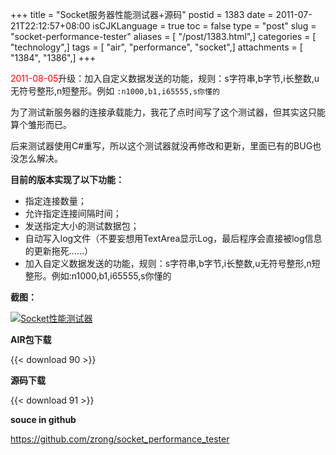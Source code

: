 +++
title = "Socket服务器性能测试器+源码"
postid = 1383
date = 2011-07-21T22:12:57+08:00
isCJKLanguage = true
toc = false
type = "post"
slug = "socket-performance-tester"
aliases = [ "/post/1383.html",]
categories = [ "technology",]
tags = [ "air", "performance", "socket",]
attachments = [ "1384", "1386",]
+++


<span style="color:red;">2011-08-05</span>升级：加入自定义数据发送的功能，规则：s字符串,b字节,i长整数,u无符号整形,n短整形。例如 `:n1000,b1,i65555,s你懂的`

为了测试新服务器的连接承载能力，我花了点时间写了这个测试器，但其实这只能算个雏形而已。

后来测试器使用C\#重写，所以这个测试器就没再修改和更新，里面已有的BUG也没怎么解决。

**目前的版本实现了以下功能：**

-   指定连接数量；
-   允许指定连接间隔时间；
-   发送指定大小的测试数据包；
-   自动写入log文件（不要妄想用TextArea显示Log，最后程序会直接被log信息的更新拖死……）
-   加入自定义数据发送的功能，规则：s字符串,b字节,i长整数,u无符号整形,n短整形。例如:n1000,b1,i65555,s你懂的

<!--more-->  
**截图：**

[![Socket性能测试器](/uploads/2011/07/socket_performance_tester1.png "socket_performance_tester")](/uploads/2011/07/socket_performance_tester1.png)

**AIR包下载**

{{< download 90 >}}

**源码下载**

{{< download 91 >}}

**souce in github**

<https://github.com/zrong/socket_performance_tester>

